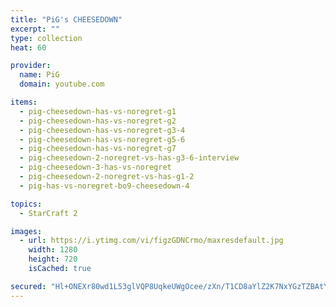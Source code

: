 ```yaml
---
title: "PiG's CHEESEDOWN"
excerpt: ""
type: collection
heat: 60

provider:
  name: PiG
  domain: youtube.com

items:
  - pig-cheesedown-has-vs-noregret-g1
  - pig-cheesedown-has-vs-noregret-g2
  - pig-cheesedown-has-vs-noregret-g3-4
  - pig-cheesedown-has-vs-noregret-g5-6
  - pig-cheesedown-has-vs-noregret-g7
  - pig-cheesedown-2-noregret-vs-has-g3-6-interview
  - pig-cheesedown-3-has-vs-noregret
  - pig-cheesedown-2-noregret-vs-has-g1-2
  - pig-has-vs-noregret-bo9-cheesedown-4

topics:
  - StarCraft 2

images:
  - url: https://i.ytimg.com/vi/figzGDNCrmo/maxresdefault.jpg
    width: 1280
    height: 720
    isCached: true

secured: "Hl+ONEXr80wd1L53glVQP8UqkeUWgOcee/zXn/T1CD8aYlZ2K7NxYGzTZBAtYqqI74T0NKlAXf1ROEOJeyIvJq0e/RR930LOzuMXEsCDTwIzxr3gdoLRPxRDFN41QdEMHypXfyrwp5UJOQvX0CWAAH5e9whn9dpSND718n/oNR2tVWDBvNHMu75CAPuu37LXXDhtaVwkaxUM9Rj+IMh0u4D2Ssox7PqQn/POoNtm/PYPYAHDyJuGRW14LVCwyrZfloYdwJ+P4BdPbypUO+TPSAuzlxM66ywjvxAEv0vEzKpTvP4gcd+KVE+IZXnhFpzbRo2/0zUWT328LA9umo0hxQb6dKYIaAqaXT8yGB9YROg=;kNbm68SMXCWJKyYu/7XxPQ=="
---
```


